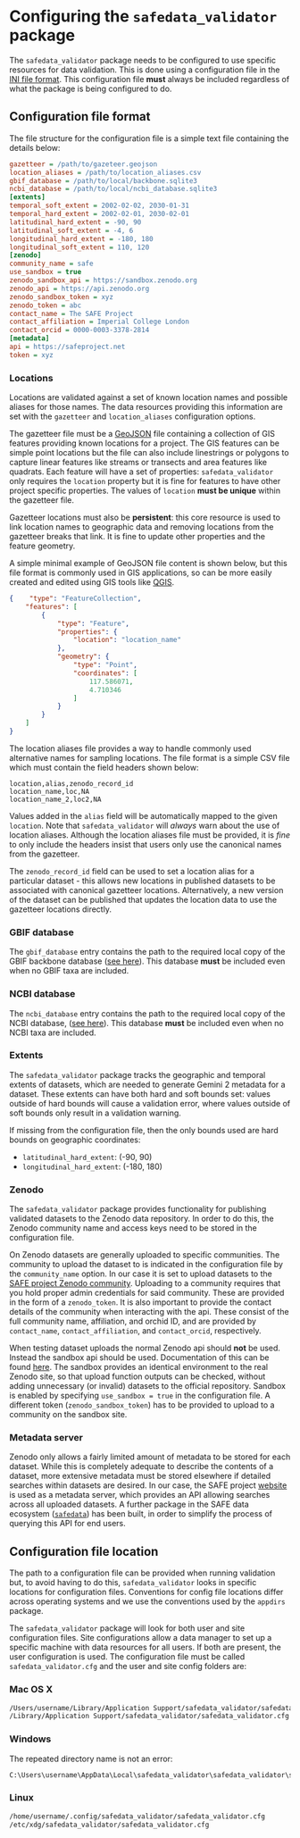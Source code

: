 # Configuring the `safedata_validator` package

The `safedata_validator` package needs to be configured to use specific resources for
data validation. This is done using a configuration file in the [INI file
format](https://en.wikipedia.org/wiki/INI_file). This configuration file **must** always
be included regardless of what the package is being configured to do.

## Configuration file format

The file structure for the configuration file is a simple text file containing
the details below:

```ini
gazetteer = /path/to/gazeteer.geojson
location_aliases = /path/to/location_aliases.csv
gbif_database = /path/to/local/backbone.sqlite3
ncbi_database = /path/to/local/ncbi_database.sqlite3
[extents]
temporal_soft_extent = 2002-02-02, 2030-01-31
temporal_hard_extent = 2002-02-01, 2030-02-01
latitudinal_hard_extent = -90, 90
latitudinal_soft_extent = -4, 6
longitudinal_hard_extent = -180, 180
longitudinal_soft_extent = 110, 120
[zenodo]
community_name = safe
use_sandbox = true
zenodo_sandbox_api = https://sandbox.zenodo.org
zenodo_api = https://api.zenodo.org
zenodo_sandbox_token = xyz
zenodo_token = abc
contact_name = The SAFE Project
contact_affiliation = Imperial College London
contact_orcid = 0000-0003-3378-2814
[metadata]
api = https://safeproject.net
token = xyz
```

### Locations

Locations are validated against a set of known location names and possible aliases for
those names. The data resources providing this information are set with the `gazetteer`
and `location_aliases` configuration options.

The gazetteer file must be a [GeoJSON](https://geojson.org/) file containing a
collection of GIS features providing known locations for a project. The GIS features can
be simple point locations but the file can also include linestrings or polygons to
capture linear features like streams or transects and area features like quadrats. Each
feature will have a set of properties: `safedata_validator` only requires the `location`
property but it is fine for features to have other project specific properties. The
values of `location` **must be unique** within the gazetteer file.

Gazetteer locations must also be **persistent**: this core resource is used to link
location names to geographic data and removing locations from the gazetteer breaks that
link. It is fine to update other properties and the feature geometry.

A simple minimal example of GeoJSON file content is shown below, but this file format is
commonly used in GIS applications, so can be more easily created and edited using GIS
tools like [QGIS](https://qgis.org).

```json
{    "type": "FeatureCollection",
    "features": [
        {
            "type": "Feature",
            "properties": {
                "location": "location_name"
            },
            "geometry": {
                "type": "Point",
                "coordinates": [
                    117.586071,
                    4.710346
                ]
            }
        }
    ]
}
```

The location aliases file provides a way to handle commonly used alternative names for
sampling locations. The file format is a simple CSV file which must contain the field
headers shown below:

```csv
location,alias,zenodo_record_id
location_name,loc,NA
location_name_2,loc2,NA
```

Values added in the `alias` field will be automatically mapped to the given `location`.
Note that `safedata_validator` will _always_ warn about the use of location aliases.
Although the location aliases file must be provided, it is _fine_ to only include the
headers insist that users only use the canonical names from the gazetteer.

The `zenodo_record_id` field can be used to set a location alias for a particular
dataset - this allows new locations in published datasets to be associated with
canonical gazetteer locations. Alternatively, a new version of the dataset can be
published that updates the location data to use the gazetteer locations directly.

### GBIF database

The `gbif_database` entry contains the path to the required local copy of the GBIF
backbone database ([see here](build_local_gbif.md)). This database **must** be included
even when no GBIF taxa are included.

### NCBI database

The `ncbi_database` entry contains the path to the required local copy of the NCBI
database, ([see here](build_local_ncbi.md)). This database **must** be included even
when no NCBI taxa are included.

### Extents

The `safedata_validator` package tracks the geographic and temporal extents of
datasets, which are needed to generate Gemini 2 metadata for a dataset. These
extents can have both hard and soft bounds set: values outside of hard bounds
will cause a validation error, where values outside of soft bounds only result
in a validation warning.

If missing from the configuration file, then the only bounds used are hard bounds
on geographic coordinates:

* `latitudinal_hard_extent`: (-90, 90)
* `longitudinal_hard_extent`: (-180, 180)

### Zenodo

The `safedata_validator` package provides functionality for publishing validated
datasets to the Zenodo data repository. In order to do this, the Zenodo
community name and access keys need to be stored in the configuration file.

On Zenodo datasets are generally uploaded to specific communities. The community to
upload the dataset to is indicated in the configuration file by the `community_name`
option. In our case it is set to upload datasets to the [SAFE project Zenodo
community](https://zenodo.org/communities/safe). Uploading to a community requires that
you hold proper admin credentials for said community. These are provided in the form of
a `zenodo_token`. It is also important to provide the contact details of the community
when interacting with the api. These consist of the full community name, affiliation,
and orchid ID, and are provided by `contact_name`, `contact_affiliation`, and
`contact_orcid`, respectively.

When testing dataset uploads the normal Zenodo api should **not** be used. Instead the
sandbox api should be used. Documentation of this can be found
[here](https://developers.zenodo.org/#testing). The sandbox provides an identical
environment to the real Zenodo site, so that upload function outputs can be checked,
without adding unnecessary (or invalid) datasets to the official repository. Sandbox is
enabled by specifying `use_sandbox = true` in the configuration file. A different token
(`zenodo_sandbox_token`) has to be provided to upload to a community on the sandbox
site.

### Metadata server

Zenodo only allows a fairly limited amount of metadata to be stored for each dataset.
While this is completely adequate to describe the contents of a dataset, more extensive
metadata must be stored elsewhere if detailed searches within datasets are desired. In
our case, the SAFE project [website](https://safeproject.net) is used as a metadata
server, which provides an API allowing searches across all uploaded datasets. A further
package in the SAFE data ecosystem
([`safedata`](https://imperialcollegelondon.github.io/safedata/)) has been built, in
order to simplify the process of querying this API for end users.

## Configuration file location

The path to a configuration file can be provided when running validation but, to
avoid having to do this,  `safedata_validator` looks in specific locations for
configuration files. Conventions for config file locations differ across
operating systems and we use the conventions used by the `appdirs` package.

The `safedata_validator` package will look for both user and site configuration
files. Site configurations allow a data manager to set up a specific machine
with data resources for all users. If both are present, the user configuration
is used. The configuration file must be called `safedata_validator.cfg` and the
user and site config folders are:

### Mac OS X

```sh
/Users/username/Library/Application Support/safedata_validator/safedata_validator.cfg
/Library/Application Support/safedata_validator/safedata_validator.cfg
```

### Windows

The repeated directory name is not an error:

```sh
C:\Users\username\AppData\Local\safedata_validator\safedata_validator\safedata_validator.cfg
```

### Linux

```sh
/home/username/.config/safedata_validator/safedata_validator.cfg
/etc/xdg/safedata_validator/safedata_validator.cfg
```
